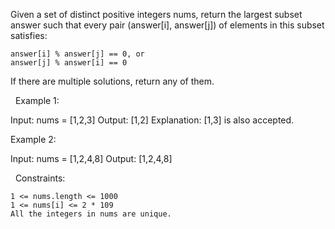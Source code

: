 Given a set of distinct positive integers nums, return the largest subset answer such that every pair (answer[i], answer[j]) of elements in this subset satisfies:


	answer[i] % answer[j] == 0, or
	answer[j] % answer[i] == 0


If there are multiple solutions, return any of them.

 
Example 1:

Input: nums = [1,2,3]
Output: [1,2]
Explanation: [1,3] is also accepted.


Example 2:

Input: nums = [1,2,4,8]
Output: [1,2,4,8]


 
Constraints:


	1 <= nums.length <= 1000
	1 <= nums[i] <= 2 * 109
	All the integers in nums are unique.


